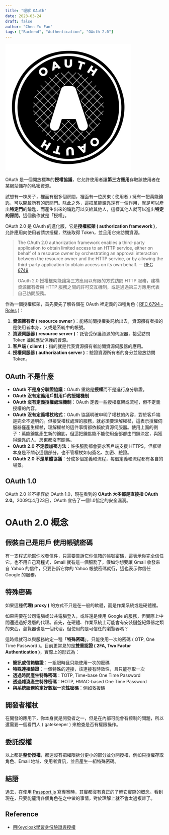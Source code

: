 ```yaml
---
title: "理解 OAuth"
date: 2023-03-24
draft: false
author: "Chen Yu Fan"
tags: ["Backend", "Authentication", "OAuth 2.0"]
---
```


![OAuth-logo.png](/images/OAuth/OAuth-logo.png)

OAuth 是一個開放標準的**授權協議**，它允許使用者讓**第三方應用**存取該使用者在某網站儲存的私密資源。

試想有一棟房子，裡面有很多個房間，裡面有一位房東 ( 使用者 ) 擁有一把萬能鑰匙，可以開啟所有的房間門。除此之外，這把萬能鑰匙還有一個作用，就是可以產出**特定門**的鑰匙，而產生出來的鑰匙可以交給其他人，這樣其他人就可以進出**特定的房間**，這個動作就是「授權」。

OAuth 2.0 是 OAuth 的進化版，它是**授權框架 ( authorization framework )**，允許應用向使用者請求授權，然後取得 Token，並且用它來訪問資源。

> The OAuth 2.0 authorization framework enables a third-party
   application to obtain limited access to an HTTP service, either on
   behalf of a resource owner by orchestrating an approval interaction
   between the resource owner and the HTTP service, or by allowing the
   third-party application to obtain access on its own behalf. － [RFC 6749](https://www.rfc-editor.org/rfc/rfc6749)
>
> OAuth 2.0 授權框架能讓第三方應用以有限的方式訪問 HTTP 服務，建構資源擁有者與 HTTP 服務之間的許可交互機制，或是通過第三方應用代表自己訪問服務。

作為一個授權框架，首先要先了解各個在 OAuth 裡定義的四種角色 ( [RFC 6794 - Roles](https://www.rfc-editor.org/rfc/rfc6749#section-1.1) )：

1. **資源擁有者 ( resource owner )**：能將訪問授權委託給出去，資源擁有者指的是使用者本身，又或是系統中的帳號。
2. **資源伺服器 ( resource server )**：託管受保護資源的伺服器，接受訪問 Token 並回應受保護的資源。
3. **客戶端 ( client )**：指的就是代表資源擁有者訪問資源伺服器的應用。
4. **授權伺服器 ( authorization server )**：驗證資源所有者的身分並發放訪問 Token。

## OAuth 不是什麼

- **OAuth 不是身分驗證協議**：OAuth 重點是**授權**而不是進行身分驗證。
- **OAuth 沒有定義用戶對用戶的授權機制**
- **OAuth 沒有定義授權處理機制**：OAuth 定義一些授權框架或流程，但不定義授權的內容。
- **OAuth 沒有定義權杖格式**：OAuth 協議明確申明了權杖的內容，對於客戶端是完全不透明的。但接受權杖處理的服務，就必須要理解權杖，這表示授權伺服器僅產生權杖，理解權杖的這件事情都依賴於資源伺服器。使用上面的例子：萬能鑰匙產生新的鑰匙，但這把鑰匙能不能使用全部都由門鎖決定，與獲得鑰匙的人、房東都沒有關係。
- **OAuth 2.0 不定義加密方法**：許多服務都會要求客戶端支援 HTTPS，但框架本身是不關心這個部分，也不管權杖如何簽名、加密、驗證。
- **OAuth 2.0 不是單體協議**：分成多個定義和流程，每個定義和流程都有各自的場景。

## OAuth 1.0

OAuth 2.0 並不相容於 OAuth 1.0，現在看到的 **OAuth 大多都是直接指 OAuth 2.0**。2009年4月23日，OAuth 宣告了一個1.0協定的安全漏洞。

# OAuth 2.0 概念

## 假裝自己是用戶 使用帳號密碼

有一支程式能幫你收發信件，只需要告訴它你信箱的帳號密碼，這表示你完全信任它。也不用自己寫程式，Gmail 就有這一個服務了，假如你想要讓 Gmail 收發來自 Yahoo 的信件，只要告訴它你的 Yahoo 帳號密碼就行，這也表示你信任 Google 的服務。

## 特殊密碼

如果這種**代理( proxy )** 的方式不只是在一般的軟體，而是作業系統或是硬體裡。

如果需要在公司電腦或公共電腦登入，或許還是使用 Google 的服務，但實際上中間還通過好幾層的代理。首先，在硬體、作業系統上可能會有安裝鍵盤紀錄器之類的東西，瀏覽器也是一個代理，但使用的是可信任的瀏覽器嗎？

這時候就可以與服務約定一種「**特殊密碼**」，只能使用一次的密碼 ( OTP, One Time Password )。目前更常見的是**雙重認證 ( 2FA, Two Factor Authentication )**，實際上的形式為：

- **簡訊或信箱驗證**：一組限時且只能使用一次的密碼
- **特殊連接驗證**：一個特殊的連接，該連接有時效性，且只能存取一次
- **透過時間產生特殊密碼**：TOTP, Time-base One Time Password
- **透過雜湊產生特殊密碼**：HOTP, HMAC-based One Time Password
- **與系統服務約定好數組一次性密碼**：例如救援碼

## 開發者權杖

在開發的應用下，你本身就是開發者之一，但是在內部可能會有控制的問題，所以還需要一個看門人 ( gatekeeper ) 來檢查是否有權限操作。

## 委託授權

以上都是**整份授權**，都還沒有把權限拆分更小的部分並分開授權，例如只授權存取角色、Email 地址、使用者資訊，並且產生一組特殊密碼。

## 結語

過去，在使用 [Passport.js](https://www.passportjs.org/) 寫專案時，其實都沒有真正的了解它實際的概念。看到現在，只要能釐清各個角色在之中做的事情，對於理解上就不會太過複雜了。

## Reference

- [用Keycloak學習身份驗證與授權](https://ithelp.ithome.com.tw/users/20112470/ironman/4324)